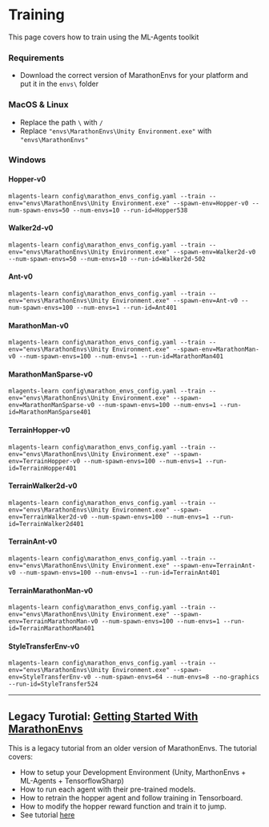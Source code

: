 # Training

This page covers how to train using the ML-Agents toolkit

### Requirements

* Download the correct version of MarathonEnvs for your platform and put it in the `envs\` folder

### MacOS & Linux

* Replace the path `\` with `/`
* Replace `"envs\MarathonEnvs\Unity Environment.exe"` with `"envs\MarathonEnvs"`

### Windows

#### Hopper-v0

``` shell
mlagents-learn config\marathon_envs_config.yaml --train --env="envs\MarathonEnvs\Unity Environment.exe" --spawn-env=Hopper-v0 --num-spawn-envs=50 --num-envs=10 --run-id=Hopper538
```

#### Walker2d-v0

``` shell
mlagents-learn config\marathon_envs_config.yaml --train --env="envs\MarathonEnvs\Unity Environment.exe" --spawn-env=Walker2d-v0 --num-spawn-envs=50 --num-envs=10 --run-id=Walker2d-502
```

#### Ant-v0

``` shell
mlagents-learn config\marathon_envs_config.yaml --train --env="envs\MarathonEnvs\Unity Environment.exe" --spawn-env=Ant-v0 --num-spawn-envs=100 --num-envs=1 --run-id=Ant401
```

#### MarathonMan-v0

``` shell
mlagents-learn config\marathon_envs_config.yaml --train --env="envs\MarathonEnvs\Unity Environment.exe" --spawn-env=MarathonMan-v0 --num-spawn-envs=100 --num-envs=1 --run-id=MarathonMan401
```

#### MarathonManSparse-v0

``` shell
mlagents-learn config\marathon_envs_config.yaml --train --env="envs\MarathonEnvs\Unity Environment.exe" --spawn-env=MarathonManSparse-v0 --num-spawn-envs=100 --num-envs=1 --run-id=MarathonManSparse401
```

#### TerrainHopper-v0

``` shell
mlagents-learn config\marathon_envs_config.yaml --train --env="envs\MarathonEnvs\Unity Environment.exe" --spawn-env=TerrainHopper-v0 --num-spawn-envs=100 --num-envs=1 --run-id=TerrainHopper401
```

#### TerrainWalker2d-v0

``` shell
mlagents-learn config\marathon_envs_config.yaml --train --env="envs\MarathonEnvs\Unity Environment.exe" --spawn-env=TerrainWalker2d-v0 --num-spawn-envs=100 --num-envs=1 --run-id=TerrainWalker2d401
```

#### TerrainAnt-v0

``` shell
mlagents-learn config\marathon_envs_config.yaml --train --env="envs\MarathonEnvs\Unity Environment.exe" --spawn-env=TerrainAnt-v0 --num-spawn-envs=100 --num-envs=1 --run-id=TerrainAnt401
```

#### TerrainMarathonMan-v0

``` shell
mlagents-learn config\marathon_envs_config.yaml --train --env="envs\MarathonEnvs\Unity Environment.exe" --spawn-env=TerrainMarathonMan-v0 --num-spawn-envs=100 --num-envs=1 --run-id=TerrainMarathonMan401
```


#### StyleTransferEnv-v0

``` shell
mlagents-learn config\marathon_envs_config.yaml --train --env="envs\MarathonEnvs\Unity Environment.exe" --spawn-env=StyleTransferEnv-v0 --num-spawn-envs=64 --num-envs=8 --no-graphics --run-id=StyleTransfer524
```
----

## Legacy Turotial: [Getting Started With MarathonEnvs](https://towardsdatascience.com/gettingstartedwithmarathonenvs-v0-5-0a-c1054a0b540c)

This is a legacy tutorial from an older version of MarathonEnvs. The tutorial covers:

* How to setup your Development Environment (Unity, MarthonEnvs + ML-Agents + TensorflowSharp)
* How to run each agent with their pre-trained models.
* How to retrain the hopper agent and follow training in Tensorboard.
* How to modify the hopper reward function and train it to jump.
* See tutorial [here](https://towardsdatascience.com/gettingstartedwithmarathonenvs-v0-5-0a-c1054a0b540c)
